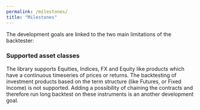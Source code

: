 ```yaml
---
permalink: /milestones/
title: "Milestones"
---
```


The development goals are linked to the two main limitations of the backtester:

### Supported asset classes
The library supports Equities, Indices, FX and Equity like products which have a continuous timeseries of prices or returns. The backtesting of investment products based on the term structure (like Futures, or Fixed Income) is not supported.
Adding a possibility of chaining the contracts and therefore run long backtest on these instruments is an another development goal.
